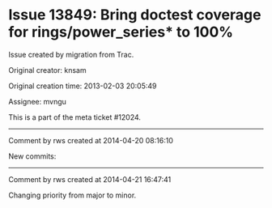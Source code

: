 # Issue 13849: Bring doctest coverage for rings/power_series* to 100%

Issue created by migration from Trac.

Original creator: knsam

Original creation time: 2013-02-03 20:05:49

Assignee: mvngu

This is a part of the meta ticket #12024.


---

Comment by rws created at 2014-04-20 08:16:10

New commits:


---

Comment by rws created at 2014-04-21 16:47:41

Changing priority from major to minor.
